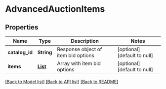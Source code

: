 # AdvancedAuctionItems
## Properties

| Name | Type | Description | Notes |
|------------ | ------------- | ------------- | -------------|
| **catalog\_id** | **String** | Response object of item bid options | [optional] [default to null] |
| **items** | [**List**](AdvancedAuctionItem.md) | Array with item bid options | [optional] [default to null] |

[[Back to Model list]](../README.md#documentation-for-models) [[Back to API list]](../README.md#documentation-for-api-endpoints) [[Back to README]](../README.md)

